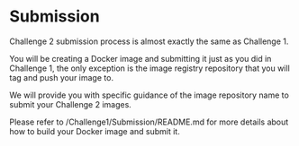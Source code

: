 # Submission

Challenge 2 submission process is almost exactly the same as Challenge 1.

You will be creating a Docker image and submitting it just as you did in Challenge 1,
the only exception is the image registry repository that you will tag and push your image to.

We will provide you with specific guidance of the image repository name to submit your Challenge 2 images.

Please refer to /Challenge1/Submission/README.md for more details about how to build your Docker image and submit it.
